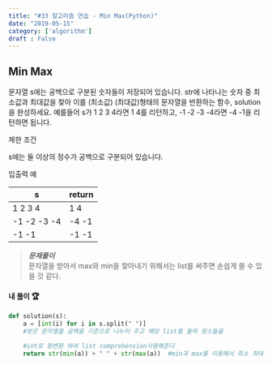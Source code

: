 ```yaml
---
title: "#33 알고리즘 연습 - Min Max(Python)"
date: "2019-05-15"
category: ['algorithm']
draft : False
---
```



## Min Max

문자열 s에는 공백으로 구분된 숫자들이 저장되어 있습니다. 
str에 나타나는 숫자 중 최소값과 최대값을 찾아 이를 (최소값) (최대값)형태의 문자열을 반환하는 함수, solution을 완성하세요.
예를들어 s가 1 2 3 4라면 1 4를 리턴하고, -1 -2 -3 -4라면 -4 -1을 리턴하면 됩니다.


제한 조건

s에는 둘 이상의 정수가 공백으로 구분되어 있습니다.


입출력 예

|s|	return|
|-|-|
|1 2 3 4|	1 4|
|-1 -2 -3 -4	|-4 -1|
|-1 -1|	-1 -1|


>__*문제풀이*__   
문자열을 받아서 max와 min을 찾아내기 위해서는 list를 써주면 손쉽게 쓸 수 있을 것 같다.


#### 내 풀이 🏆
```python
def solution(s):
    a = [int(i) for i in s.split(" ")]     
    #받은 문자열을 공백을 기준으로 나누어 주고 해당 list를 돌며 원소들을

    #int로 형변환 하여 list comprehension사용해준다
    return str(min(a)) + " " + str(max(a))  #min과 max를 이용해서 최소 최대를 뽑아오고 str로 바꾸어 + 연산처리 해준다 

```